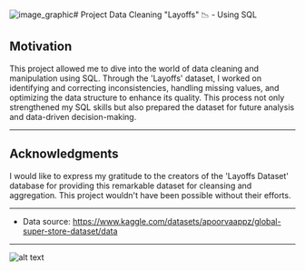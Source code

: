 ![image_graphic](https://github.com/user-attachments/assets/b9962329-5bbe-4b59-a4d2-ca8e3dea67a7)# Project Data Cleaning "Layoffs" 📉 - Using SQL

## Motivation
This project allowed me to dive into the world of data cleaning and manipulation using SQL. Through the 'Layoffs' dataset, I worked on identifying and correcting inconsistencies, handling missing values, and optimizing the data structure to enhance its quality. This process not only strengthened my SQL skills but also prepared the dataset for future analysis and data-driven decision-making.

--------------------------------------------------------------------------------------------------

## Acknowledgments

I would like to express my gratitude to the creators of the 'Layoffs Dataset' database for providing this remarkable dataset for cleansing and aggregation. This project wouldn't have been possible without their efforts.

--------------------------------------------------------------------------------------------------

* Data source: https://www.kaggle.com/datasets/apoorvaappz/global-super-store-dataset/data 

--------------------------------------------------------------------------------------------------

![alt text](image_graphic.jpg)

